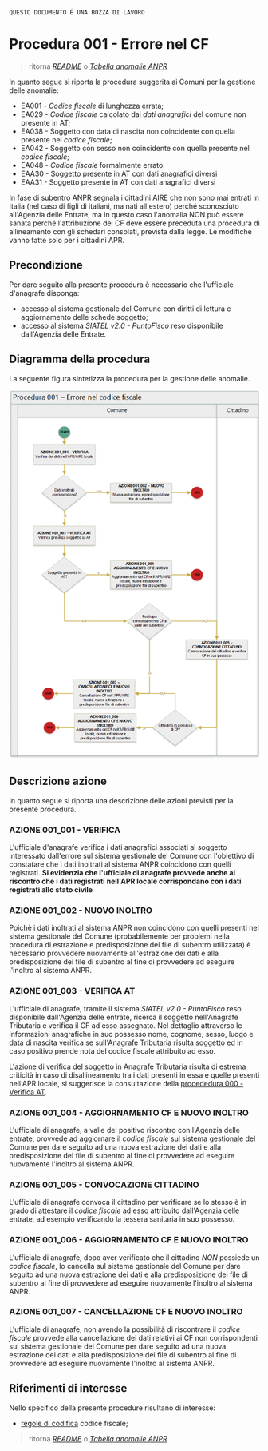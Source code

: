 	QUESTO DOCUMENTO É UNA BOZZA DI LAVORO

# Procedura 001 - Errore nel CF

> ritorna [*README*](../README.md) o [*Tabella anomalie ANPR*](../TAB01_ANOMALIE_ANPR.md)

In quanto segue si riporta la procedura suggerita ai Comuni per la gestione delle anomalie: 

- EA001 - *Codice fiscale* di lunghezza errata;
- EA029 - *Codice fiscale* calcolato dai *dati anagrafici* del comune non presente in AT;  
- EA038 - Soggetto con data di nascita non coincidente con quella presente nel *codice fiscale*;
- EA042 - Soggetto con sesso non coincidente con quella presente nel *codice fiscale*;
- EA048 - *Codice fiscale* formalmente errato.
- EAA30 - Soggetto presente in AT con dati anagrafici diversi
- EAA31 - Soggetto presente in AT con dati anagrafici diversi	

In fase di subentro ANPR segnala i cittadini AIRE che non sono mai entrati in Italia (nel caso di figli di italiani, ma nati all'estero) perché sconosciuto all'Agenzia delle Entrate, ma in questo caso l'anomalia NON può essere sanata perché l'attribuzione del CF deve essere preceduta una procedura di allineamento con gli schedari consolati, prevista dalla legge. Le modifiche vanno fatte solo per i cittadini APR.

## Precondizione
Per dare seguito alla presente procedura è necessario che l'ufficiale d'anagrafe disponga:

- accesso al sistema gestionale del Comune con diritti di lettura e aggiornamento delle schede soggetto;
- accesso al sistema *SIATEL v2.0 - PuntoFisco* reso disponibile dall'Agenzia delle Entrate. 

## Diagramma della procedura
La seguente figura sintetizza la procedura per la gestione delle anomalie.

![Swimlane diagram procedura 001](image/IMAGE_001.png)

## Descrizione azione
In quanto segue si riporta una descrizione delle azioni previsti per la presente procedura.

### AZIONE 001_001 - VERIFICA
L'ufficiale d'anagrafe verifica i dati anagrafici associati al soggetto interessato dall'errore sul sistema gestionale del Comune con l'obiettivo di constatare che i dati inoltrati al sistema ANPR coincidono con quelli registrati. **Si evidenzia che l'ufficiale di anagrafe provvede anche al riscontro che i dati registrati nell'APR locale corrispondano con i dati registrati allo stato civile**

### AZIONE 001_002 - NUOVO INOLTRO
Poichè i dati inoltrati al sistema ANPR non coincidono con quelli presenti nel sistema gestionale del Comune (probabilemente per problemi nella procedura di estrazione e predisposizione dei file di subentro utilizzata) è necessario provvedere nuovamente all'estrazione dei dati e alla predisposizione dei file di subentro al fine di provvedere ad eseguire l'inoltro al sistema ANPR.

### AZIONE 001_003 - VERIFICA AT
L'ufficiale di anagrafe, tramite il sistema *SIATEL v2.0 - PuntoFisco* reso disponibile dall'Agenzia delle entrate, ricerca il soggetto nell'Anagrafe Tributaria e verifica il CF ad esso assegnato. Nel dettaglio attraverso le informazioni anagrafiche in suo possesso nome, cognome, sesso, luogo e data di nascita verifica se sull'Anagrafe Tributaria risulta soggetto ed in caso positivo prende nota del codice fiscale attribuito ad esso.

L'azione di verifica del soggetto in Anagrafe Tributaria risulta di estrema criticità in caso di disallineamento tra i dati presenti in essa e quelle presenti nell'APR locale, si suggerisce la consultazione della [procededura 000 - Verifica AT](PROCEDURA_000.md). 

### AZIONE 001_004 - AGGIORNAMENTO CF E NUOVO INOLTRO
L'ufficiale di anagrafe, a valle del positivo riscontro con l'Agenzia delle entrate, provvede ad aggiornare il *codice fiscale* sul sistema gestionale del Comune per dare seguito ad una nuova estrazione dei dati e alla predisposizione dei file di subentro al fine di provvedere ad eseguire nuovamente l'inoltro al sistema ANPR.

### AZIONE 001_005 - CONVOCAZIONE CITTADINO
L'ufficiale di anagrafe convoca il cittadino per verificare se lo stesso è in grado di attestare il *codice fiscale* ad esso attribuito dall'Agenzia delle entrate, ad esempio verificando la tessera sanitaria in suo possesso.

### AZIONE 001_006 - AGGIORNAMENTO CF E NUOVO INOLTRO
L'ufficiale di anagrafe, dopo aver verificato che il cittadino *NON* possiede un *codice fiscale*, lo cancella sul sistema gestionale del Comune per dare seguito ad una nuova estrazione dei dati e alla predisposizione dei file di subentro al fine di provvedere ad eseguire nuovamente l'inoltro al sistema ANPR.


### AZIONE 001_007 - CANCELLAZIONE CF E NUOVO INOLTRO
L'ufficiale di anagrafe, non avendo la possibilità di riscontrare il *codice fiscale* provvede alla cancellazione dei dati relativi ai CF non corrispondenti sul sistema gestionale del Comune per dare seguito ad una nuova estrazione dei dati e alla predisposizione dei file di subentro al fine di provvedere ad eseguire nuovamente l'inoltro al sistema ANPR.

## Riferimenti di interesse
Nello specifico della presente procedure risultano di interesse:

- [regole di codifica](http://www.agenziaentrate.gov.it/wps/content/Nsilib/Nsi/Home/CosaDeviFare/Richiedere/Codice+fiscale+e+tessera+sanitaria/Richiesta+TS_CF/SchedaI/Informazioni+codificazione+pf/) codice fiscale;


> ritorna [*README*](../README.md) o [*Tabella anomalie ANPR*](../TAB01_ANOMALIE_ANPR.md)
